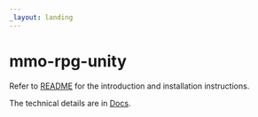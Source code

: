 ```yaml
---
_layout: landing
---
```


# mmo-rpg-unity

Refer to [README](./README.md) for the introduction and installation instructions.

The technical details are in [Docs](./docs/index.md).